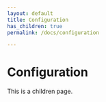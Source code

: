 ```yaml
---
layout: default
title: Configuration
has_children: true
permalink: /docs/configuration

---
```


# Configuration

This is a children page.
